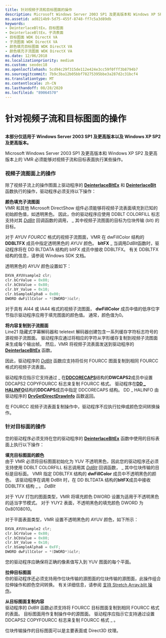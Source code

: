 ```yaml
---
title: 针对视频子流和目标图面的操作
description: Microsoft Windows Server 2003 SP1 及更高版本和 Windows XP SP2 及更高版本上的 VMR 必须能够对视频子流和目标表面执行某些操作。
ms.assetid: ad0214b9-5d75-455f-8748-ff7c5a3d89db
keywords:
- DeinterlaceBltEx，目标图面
- DeinterlaceBltEx，子流表面
- 目标图面 WDK DirectX VA
- 子流图面 WDK DirectX VA
- 颜色填充目标图面 WDK DirectX VA
- 颜色填充子流图面 WDK DirectX VA
ms.date: 12/06/2018
ms.localizationpriority: medium
ms.custom: seodec18
ms.openlocfilehash: 5cd94c29f315de112e424e3cc59f0fff3b8794b7
ms.sourcegitcommit: 7b9c3ba12b05bbf78275395bbe3a287d2c31bcf4
ms.translationtype: MT
ms.contentlocale: zh-CN
ms.lasthandoff: 08/28/2020
ms.locfileid: "89064570"
---
```

# <a name="operations-on-video-substream-and-destination-surfaces"></a>针对视频子流和目标图面的操作


## <span id="ddk_supporting_operations_on_video_substream_and_destination_surfaces_"></span><span id="DDK_SUPPORTING_OPERATIONS_ON_VIDEO_SUBSTREAM_AND_DESTINATION_SURFACES_"></span>


**本部分仅适用于 Windows Server 2003 SP1 及更高版本以及 Windows XP SP2 及更高版本。**

Microsoft Windows Server 2003 SP1 及更高版本和 Windows XP SP2 及更高版本上的 VMR 必须能够对视频子流和目标表面执行某些操作。

### <a name="span-idoperations_on_video_substream_surfacesspanspan-idoperations_on_video_substream_surfacesspanspan-idoperations_on_video_substream_surfacesspanoperations-on-video-substream-surfaces"></a><span id="Operations_on_Video_Substream_Surfaces"></span><span id="operations_on_video_substream_surfaces"></span><span id="OPERATIONS_ON_VIDEO_SUBSTREAM_SURFACES"></span>视频子流图面上的操作

除了视频子流上的操作图面上驱动程序的 [**DeinterlaceBltEx**](./dxva-deinterlacebobdeviceclass-deinterlacebltex.md) 和 [**DeinterlaceBlt**](./dxva-deinterlacebobdeviceclass-deinterlaceblt.md) 函数执行的操作，驱动程序必须支持以下操作：

<span id="Color_Filling_Substream_Surfaces"></span><span id="color_filling_substream_surfaces"></span><span id="COLOR_FILLING_SUBSTREAM_SURFACES"></span>**颜色填充子流图面**  
VMR 和其他 Microsoft DirectShow 组件必须能够将视频子流表面填充到已知的初始颜色值，如透明黑色。 因此，你的驱动程序应使用 DDBLT COLORFILL 标志支持对其 [*DdBlt*](/windows/desktop/api/ddrawint/nc-ddrawint-pdd_surfcb_blt) 回调函数的调用， \_ 其中视频子流图面的目标为位块传输 (blt) 的目标。

对于 AYUV *FOURCC* 格式的视频子流图面，VMR 在 dwFillColor 结构的 **DDBLTFX** 成员中指定透明黑色的 AYUV 颜色。 **bltFX** \_ 当调用*DdBlt*函数时，驱动程序将在 DD BLTDATA 结构的 bltFX 成员中接收 DDBLTFX。 有关 DDBLTFX 结构的信息，请参阅 Windows SDK 文档。

透明黑色的 AYUV 颜色设置如下：

```cpp
DXVA_AYUVsample2 clr; 
clr.bCrValue = 0x80;
clr.bCbValue = 0x80;
clr.bY_Value = 0x10;
clr.bSampleAlpha8 = 0x00;
DWORD dwFillColor = *(DWORD*)&clr;
```

对于具有 AI44 或 IA44 格式的视频子流图面， **dwFillColor** 成员中值的低序位字节指示驱动程序应用于填充图面的颜色值。 通常，颜色值为0。

<span id="Copying_Contents_to_Substream_Surfaces"></span><span id="copying_contents_to_substream_surfaces"></span><span id="COPYING_CONTENTS_TO_SUBSTREAM_SURFACES"></span>**将内容复制到子流图面**  
Line21 隐藏式字幕解码器和 teletext 解码器创建包含一系列缓存字符标志符号的源视频子流图面。 驱动程序应通过将相应的字符从字形缓存复制到视频子流图面来生成每个输出帧。 然后，VMR 将视频子流表面发送到驱动程序的 [**DeinterlaceBltEx**](./dxva-deinterlacebobdeviceclass-deinterlacebltex.md) 函数。

因此，驱动程序的 [*DdBlt*](/windows/desktop/api/ddrawint/nc-ddrawint-pdd_surfcb_blt) 函数应支持将任何 FOURCC 图面复制到相同 FOURCC 格式的视频子流表面。

驱动程序应指示它支持通过 \_ 在[**DDCORECAPS**](/windows/desktop/api/ddrawi/ns-ddrawi-_ddcorecaps)结构的**DWCAPS2**成员中设置 DDCAPS2 COPYFOURCC 标志来复制 FOURCC 格式。 驱动程序在[**DD \_ HALINFO**](/windows/desktop/api/ddrawint/ns-ddrawint-_dd_halinfo)结构的**DDCAPS**成员中指定 DDCORECAPS 结构。 DD \_ HALINFO 由驱动程序的 [**DrvGetDirectDrawInfo**](/windows/desktop/api/winddi/nf-winddi-drvgetdirectdrawinfo) 函数返回。

在 FOURCC 视频子流表面复制操作中，驱动程序不应执行拉伸或颜色空间转换操作。

### <a name="span-idoperations_on_destination_surfacesspanspan-idoperations_on_destination_surfacesspanspan-idoperations_on_destination_surfacesspanoperations-on-destination-surfaces"></a><span id="Operations_on_Destination_Surfaces"></span><span id="operations_on_destination_surfaces"></span><span id="OPERATIONS_ON_DESTINATION_SURFACES"></span>针对目标面的操作

您的驱动程序必须支持在您的驱动程序的 [**DeinterlaceBltEx**](./dxva-deinterlacebobdeviceclass-deinterlacebltex.md) 函数中使用的目标表面上执行以下操作：

<span id="Color_Filling_the_Destination_Surface"></span><span id="color_filling_the_destination_surface"></span><span id="COLOR_FILLING_THE_DESTINATION_SURFACE"></span>**填充目标图面的颜色**  
由于 VMR 必须将目标图面初始化为 YUV 不透明黑色，因此您的驱动程序还必须支持使用 DDBLT COLORFILL 标志调用其 [*DdBlt*](/windows/desktop/api/ddrawint/nc-ddrawint-pdd_surfcb_blt) 回调函数， \_ 其中位块传输的目标是目标面。 VMR 指定 DDBLTFX 结构的 **dwFillColor** 成员中不透明黑色的颜色。 该驱动程序在调用 DdBlt 时，在 DD BLTDATA 结构的**bltFX**成员中接收 DDBLTFX 结构 \_ 。 *DdBlt*

对于 YUV 打包的图面类型，VMR 将填充颜色 DWORD 设置为适用于不透明黑色的适当字节模式。 对于 YUY2 表面，不透明黑色的填充颜色 DWORD 为0x80108010。

对于平面表面类型，VMR 设置不透明黑色的 AYUV 颜色，如下所示：

```cpp
DXVA_AYUVsample2 clr; 
clr.bCrValue = 0x80;
clr.bCbValue = 0x80;
clr.bY_Value = 0x10;
clr.bSampleAlpha8 = 0xFF;
DWORD dwFillColor = *(DWORD*)&clr;
```

您的驱动程序应确保将正确的像素值写入到 YUV 图面的每个平面。

<span id="Stretching_the_Destination_Surface"></span><span id="stretching_the_destination_surface"></span><span id="STRETCHING_THE_DESTINATION_SURFACE"></span>**拉伸目标图面**  
你的驱动程序还必须支持用作位块传输的源图面的位块传输的源图面，此操作组合拉伸操作和颜色空间转换。 有关详细信息，请参阅 [支持 Stretch Array.blit 操作](supporting-stretch-blit-operations.md)。

<span id="Copying_Contents_from_the_Destination_Surface"></span><span id="copying_contents_from_the_destination_surface"></span><span id="COPYING_CONTENTS_FROM_THE_DESTINATION_SURFACE"></span>**从目标图面复制内容**  
驱动程序的 *DdBlt* 函数必须支持将 FOURCC 目标图面复制到相同 FOURCC 格式的表面。 目标图面用作复制操作中的源图面。 驱动程序应指示它支持通过设置 DDCAPS2 COPYFOURCC 标志来复制 FOURCC 格式 \_ 。

位块传输操作的目标图面可以是主要表面或 Direct3D 纹理。

 

